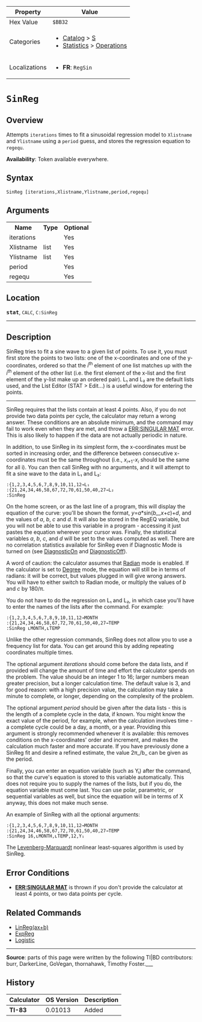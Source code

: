 | Property      | Value |
|---------------|-------|
| Hex Value     | `$BB32`|
| Categories    | <ul><li>[Catalog](<../categories/Catalog.md>) > [S](<../categories/Catalog.md#S>)</li><li>[Statistics](<../categories/Statistics.md>) > [Operations](<../categories/Statistics.md#Operations>)</li></ul> |
| Localizations | <ul><li><b>FR</b>: `RegSin `</li></ul> |

# `SinReg `

## Overview
Attempts `iterations` times to fit a sinusoidal regression model to `Xlistname` and `Ylistname` using a `period` guess, and stores the regression equation to `regequ`.


<b>Availability</b>: Token available everywhere.

## Syntax
`SinReg [iterations,Xlistname,Ylistname,period,regequ]`

## Arguments
<table>
<tr><th>Name</th><th>Type</th><th>Optional</th></tr>

<tr><td>iterations</td><td></td><td>Yes</td></tr>

<tr><td>Xlistname</td><td>list</td><td>Yes</td></tr>

<tr><td>Ylistname</td><td>list</td><td>Yes</td></tr>

<tr><td>period</td><td></td><td>Yes</td></tr>

<tr><td>regequ</td><td></td><td>Yes</td></tr>

</table>

## Location
<tt><kbd><b>stat</b></kbd></tt>, `CALC`, `C:SinReg`
<hr>

## Description

SinReg tries to fit a sine wave to a given list of points. To use it, you must first store the points to two lists: one of the x-coordinates and one of the y-coordinates, ordered so that the _i_<sup>th</sup> element of one list matches up with the _i_<sup>th</sup> element of the other list (i.e. the first element of the x-list and the first element of the y-list make up an ordered pair). L₁ and L₂ are the default lists used, and the List Editor (STAT > Edit…) is a useful window for entering the points.

___

SinReg requires that the lists contain at least 4 points. Also, if you do not provide two data points per cycle, the calculator may return a wrong answer. These conditions are an absolute minimum, and the command may fail to work even when they are met, and throw a [ERR:SINGULAR MAT](errors#singularmat) error. This is also likely to happen if the data are not actually periodic in nature.

In addition, to use SinReg in its simplest form, the x-coordinates must be sorted in increasing order, and the difference between consecutive x-coordinates must be the same throughout (i.e., _x_<sub>𝑖+1</sub>-_x_<sub>𝑖</sub> should be the same for all i). You can then call SinReg with no arguments, and it will attempt to fit a sine wave to the data in L₁ and L₂:

```ti-basic
:{1,2,3,4,5,6,7,8,9,10,11,12→L₁
:{21,24,34,46,58,67,72,70,61,50,40,27→L₂
:SinReg
```

On the home screen, or as the last line of a program, this will display the equation of the curve: you'll be shown the format, _y_=_a_*sin(_b__x_+_c_)+_d_, and the values of _a_, _b_, _c_ and _d_. It will also be stored in the RegEQ variable, but you will not be able to use this variable in a program - accessing it just pastes the equation wherever your cursor was. Finally, the statistical variables _a_, _b_, _c_, and _d_ will be set to the values computed as well. There are no correlation statistics available for SinReg even if Diagnostic Mode is turned on (see [DiagnosticOn](DiagnosticOn.md) and [DiagnosticOff](DiagnosticOff.md)).

A word of caution: the calculator assumes that [Radian](radian-mode) mode is enabled. If the calculator is set to [Degree](degree-mode) mode, the equation will still be in terms of radians: it will be correct, but values plugged in will give wrong answers. You will have to either switch to Radian mode, or multiply the values of _b_ and _c_ by 180/π.

You do not have to do the regression on L₁ and L₂, in which case you'll have to enter the names of the lists after the command. For example:

```ti-basic
:{1,2,3,4,5,6,7,8,9,10,11,12→MONTH
:{21,24,34,46,58,67,72,70,61,50,40,27→TEMP
:SinReg ʟMONTH,ʟTEMP
```

Unlike the other regression commands, SinReg does not allow you to use a frequency list for data. You can get around this by adding repeating coordinates multiple times.

The optional argument _iterations_ should come before the data lists, and if provided will change the amount of time and effort the calculator spends on the problem. The value should be an integer 1 to 16; larger numbers mean greater precision, but a longer calculation time. The default value is 3, and for good reason: with a high precision value, the calculation may take a minute to complete, or longer, depending on the complexity of the problem.

The optional argument _period_ should be given after the data lists - this is the length of a complete cycle in the data, if known. You might know the exact value of the period, for example, when the calculation involves time - a complete cycle could be a day, a month, or a year. Providing this argument is strongly recommended whenever it is available: this removes conditions on the x-coordinates' order and increment, and makes the calculation much faster and more accurate. If you have previously done a SinReg fit and desire a refined estimate, the value 2π_/b_ can be given as the period.

Finally, you can enter an equation variable (such as Y₁) after the command, so that the curve's equation is stored to this variable automatically. This does not require you to supply the names of the lists, but if you do, the equation variable must come last. You can use polar, parametric, or sequential variables as well, but since the equation will be in terms of X anyway, this does not make much sense.

An example of SinReg with all the optional arguments:

```ti-basic
:{1,2,3,4,5,6,7,8,9,10,11,12→MONTH
:{21,24,34,46,58,67,72,70,61,50,40,27→TEMP
:SinReg 16,ʟMONTH,ʟTEMP,12,Y₁
```

The [Levenberg-Marquardt](http://en.wikipedia.org/wiki/Levenberg-Marquardt_algorithm) nonlinear least-squares algorithm is used by SinReg.

## Error Conditions

*   **[ERR:SINGULAR MAT](errors#singularmat)** is thrown if you don't provide the calculator at least 4 points, or two data points per cycle.

## Related Commands

*   [LinReg(ax+b)](linreg-ax-b)
*   [ExpReg](ExpReg.md)
*   [Logistic](Logistic.md)

* * *

**Source**: parts of this page were written by the following TI|BD contributors: burr, DarkerLine, GoVegan, thornahawk, Timothy Foster.___

## History
| Calculator | OS Version | Description |
|------------|------------|-------------|
| <b>TI-83</b> | 0.01013 | Added |


